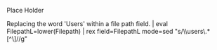 Place Holder

Replacing the word 'Users' within a file path field.
| eval FilepathL=lower(Filepath)
| rex field=FilepathL mode=sed "s/\\\users\\\.*[^\\\]/<Username>/g"
